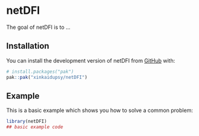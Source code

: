 
# netDFI

<!-- badges: start -->
<!-- badges: end -->

The goal of netDFI is to ...

## Installation

You can install the development version of netDFI from [GitHub](https://github.com/) with:

``` r
# install.packages("pak")
pak::pak("xinkaidupsy/netDFI")
```

## Example

This is a basic example which shows you how to solve a common problem:

``` r
library(netDFI)
## basic example code
```

